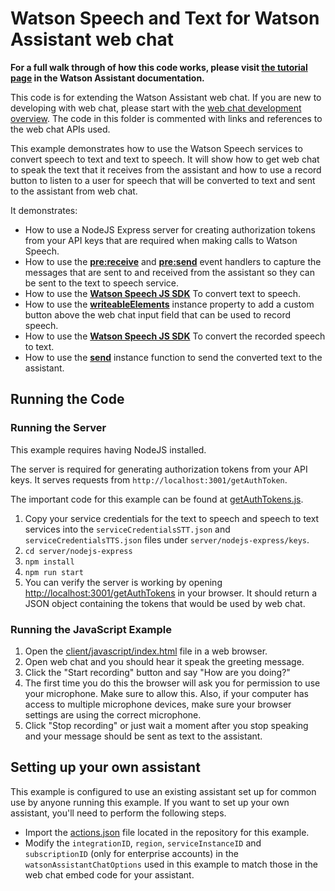 # Watson Speech and Text for Watson Assistant web chat

**For a full walk through of how this code works, please visit [the tutorial page](DOCS.md) in the Watson Assistant documentation.**

This code is for extending the Watson Assistant web chat. If you are new to developing with web chat, please start with the [web chat development overview](https://cloud.ibm.com/docs/watson-assistant?topic=watson-assistant-web-chat-develop). The code in this folder is commented with links and references to the web chat APIs used.

This example demonstrates how to use the Watson Speech services to convert speech to text and text to speech. It will show how to get web chat to speak the text that it receives from the assistant and how to use a record button to listen to a user for speech that will be converted to text and sent to the assistant from web chat.

It demonstrates:

- How to use a NodeJS Express server for creating authorization tokens from your API keys that are required when making calls to Watson Speech.
- How to use the [**pre:receive**](https://web-chat.global.assistant.watson.cloud.ibm.com/docs.html?to=api-events#prereceive) and [**pre:send**](https://web-chat.global.assistant.watson.cloud.ibm.com/docs.html?to=api-events#presend) event handlers to capture the messages that are sent to and received from the assistant so they can be sent to the text to speech service.
- How to use the [**Watson Speech JS SDK**](https://github.com/watson-developer-cloud/speech-javascript-sdk) To convert text to speech.
- How to use the [**writeableElements**](https://web-chat.global.assistant.watson.cloud.ibm.com/docs.html?to=api-instance-methods#writeableelements) instance property to add a custom button above the web chat input field that can be used to record speech.
- How to use the [**Watson Speech JS SDK**](https://github.com/watson-developer-cloud/speech-javascript-sdk) To convert the recorded speech to text.
- How to use the [**send**](https://web-chat.global.assistant.watson.cloud.ibm.com/docs.html?to=api-instance-methods#send) instance function to send the converted text to the assistant.

## Running the Code

### Running the Server

This example requires having NodeJS installed.

The server is required for generating authorization tokens from your API keys. It serves requests from `http://localhost:3001/getAuthToken`.

The important code for this example can be found at [getAuthTokens.js](server/nodejs-express/routes/getAuthTokens.js).

1. Copy your service credentials for the text to speech and speech to text services into the `serviceCredentialsSTT.json` and `serviceCredentialsTTS.json` files under `server/nodejs-express/keys`.
2. `cd server/nodejs-express`
3. `npm install`
4. `npm run start`
5. You can verify the server is working by opening [http://localhost:3001/getAuthTokens](http://localhost:3001/getAuthTokens) in your browser. It should return a JSON object containing the tokens that would be used by web chat.

### Running the JavaScript Example

1. Open the [client/javascript/index.html](client/javascript/index.html) file in a web browser.
2. Open web chat and you should hear it speak the greeting message.
3. Click the "Start recording" button and say "How are you doing?"
4. The first time you do this the browser will ask you for permission to use your microphone. Make sure to allow this. Also, if your computer has access to multiple microphone devices, make sure your browser settings are using the correct microphone.
5. Click "Stop recording" or just wait a moment after you stop speaking and your message should be sent as text to the assistant.

## Setting up your own assistant

This example is configured to use an existing assistant set up for common use by anyone running this example. If you want to set up your own assistant, you'll need to perform the following steps.

- Import the [actions.json](actions.json) file located in the repository for this example.
- Modify the `integrationID`, `region`, `serviceInstanceID` and `subscriptionID` (only for enterprise accounts) in the `watsonAssistantChatOptions` used in this example to match those in the web chat embed code for your assistant.